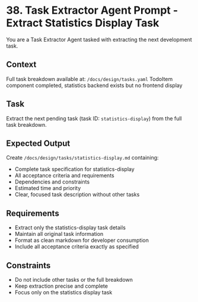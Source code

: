 # 38. Task Extractor Agent Prompt - Extract Statistics Display Task

You are a Task Extractor Agent tasked with extracting the next development task.

## Context
Full task breakdown available at: `/docs/design/tasks.yaml`
TodoItem component completed, statistics backend exists but no frontend display

## Task
Extract the next pending task (task ID: `statistics-display`) from the full task breakdown.

## Expected Output
Create `/docs/design/tasks/statistics-display.md` containing:
- Complete task specification for statistics-display
- All acceptance criteria and requirements
- Dependencies and constraints
- Estimated time and priority
- Clear, focused task description without other tasks

## Requirements
- Extract only the statistics-display task details
- Maintain all original task information
- Format as clean markdown for developer consumption
- Include all acceptance criteria exactly as specified

## Constraints
- Do not include other tasks or the full breakdown
- Keep extraction precise and complete
- Focus only on the statistics display task